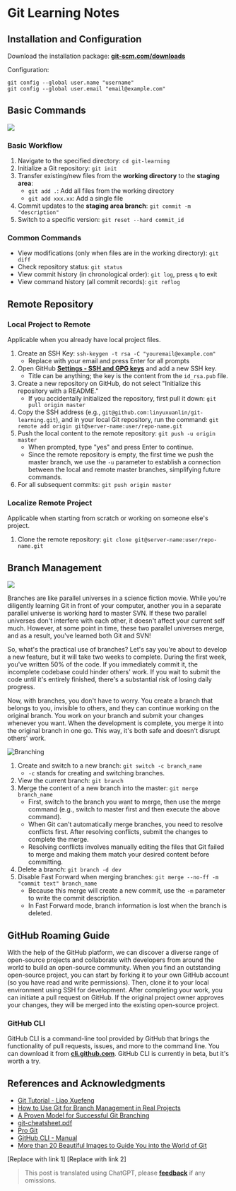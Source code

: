 # Git Learning Notes

## Installation and Configuration

Download the installation package: [**git-scm.com/downloads**](https://git-scm.com/downloads)

Configuration:

```shell
git config --global user.name "username"
git config --global user.email "email@example.com"
```

## Basic Commands

![](https://media.wiki-power.com/img/20200216204934.png)

### Basic Workflow

1. Navigate to the specified directory: `cd git-learning`
2. Initialize a Git repository: `git init`
3. Transfer existing/new files from the **working directory** to the **staging area**:
   - `git add .`: Add all files from the working directory
   - `git add xxx.xx`: Add a single file
4. Commit updates to the **staging area branch**: `git commit -m "description"`
5. Switch to a specific version: `git reset --hard commit_id`

### Common Commands

- View modifications (only when files are in the working directory): `git diff`
- Check repository status: `git status`
- View commit history (in chronological order): `git log`, press `q` to exit
- View command history (all commit records): `git reflog`

## Remote Repository

### Local Project to Remote

Applicable when you already have local project files.

1. Create an SSH Key: `ssh-keygen -t rsa -C "youremail@example.com"`
   - Replace with your email and press Enter for all prompts
2. Open GitHub [**Settings - SSH and GPG keys**](https://github.com/settings/keys) and add a new SSH key.
   - Title can be anything; the key is the content from the `id_rsa.pub` file.
3. Create a new repository on GitHub, do not select "Initialize this repository with a README."
   - If you accidentally initialized the repository, first pull it down: `git pull origin master`
4. Copy the SSH address (e.g., `git@github.com:linyuxuanlin/git-learning.git`), and in your local Git repository, run the command: `git remote add origin git@server-name:user/repo-name.git`
5. Push the local content to the remote repository: `git push -u origin master`
   - When prompted, type "yes" and press Enter to continue.
   - Since the remote repository is empty, the first time we push the master branch, we use the `-u` parameter to establish a connection between the local and remote master branches, simplifying future commands.
6. For all subsequent commits: `git push origin master`

### Localize Remote Project

Applicable when starting from scratch or working on someone else's project.

1. Clone the remote repository: `git clone git@server-name:user/repo-name.git`

## Branch Management

![](https://media.wiki-power.com/img/20200217195056.png)

Branches are like parallel universes in a science fiction movie. While you're diligently learning Git in front of your computer, another you in a separate parallel universe is working hard to master SVN. If these two parallel universes don't interfere with each other, it doesn't affect your current self much. However, at some point in time, these two parallel universes merge, and as a result, you've learned both Git and SVN!

So, what's the practical use of branches? Let's say you're about to develop a new feature, but it will take two weeks to complete. During the first week, you've written 50% of the code. If you immediately commit it, the incomplete codebase could hinder others' work. If you wait to submit the code until it's entirely finished, there's a substantial risk of losing daily progress.

Now, with branches, you don't have to worry. You create a branch that belongs to you, invisible to others, and they can continue working on the original branch. You work on your branch and submit your changes whenever you want. When the development is complete, you merge it into the original branch in one go. This way, it's both safe and doesn't disrupt others' work.

![Branching](https://media.wiki-power.com/img/20200217202649.png)

1. Create and switch to a new branch: `git switch -c branch_name`
   - `-c` stands for creating and switching branches.
2. View the current branch: `git branch`
3. Merge the content of a new branch into the master: `git merge branch_name`
   - First, switch to the branch you want to merge, then use the merge command (e.g., switch to master first and then execute the above command).
   - When Git can't automatically merge branches, you need to resolve conflicts first. After resolving conflicts, submit the changes to complete the merge.
   - Resolving conflicts involves manually editing the files that Git failed to merge and making them match your desired content before committing.
4. Delete a branch: `git branch -d dev`
5. Disable Fast Forward when merging branches: `git merge --no-ff -m "commit text" branch_name`
   - Because this merge will create a new commit, use the `-m` parameter to write the commit description.
   - In Fast Forward mode, branch information is lost when the branch is deleted.

## GitHub Roaming Guide

With the help of the GitHub platform, we can discover a diverse range of open-source projects and collaborate with developers from around the world to build an open-source community. When you find an outstanding open-source project, you can start by forking it to your own GitHub account (so you have read and write permissions). Then, clone it to your local environment using SSH for development. After completing your work, you can initiate a pull request on GitHub. If the original project owner approves your changes, they will be merged into the existing open-source project.

### GitHub CLI

GitHub CLI is a command-line tool provided by GitHub that brings the functionality of pull requests, issues, and more to the command line. You can download it from [**cli.github.com**](https://cli.github.com/). GitHub CLI is currently in beta, but it's worth a try.

## References and Acknowledgments

- [Git Tutorial - Liao Xuefeng](https://www.liaoxuefeng.com/wiki/896043488029600)
- [How to Use Git for Branch Management in Real Projects](https://blog.csdn.net/ShuSheng0007/article/details/80791849)
- [A Proven Model for Successful Git Branching](https://nvie.com/posts/a-successful-git-branching-model/)
- [git-cheatsheet.pdf](https://github.com/linyuxuanlin/File-host/blob/main/software-development/git-cheatsheet.pdf)
- [Pro Git](https://git-scm.com/book/zh/v2)
- [GitHub CLI - Manual](https://cli.github.com/manual/)
- [More than 20 Beautiful Images to Guide You into the World of Git](https://mp.weixin.qq.com/s/oTtMQFEI9J5ymqt6SQ0PFg)

[Replace with link 1]
[Replace with link 2]

> This post is translated using ChatGPT, please [**feedback**](https://github.com/linyuxuanlin/Wiki_MkDocs/issues/new) if any omissions.
